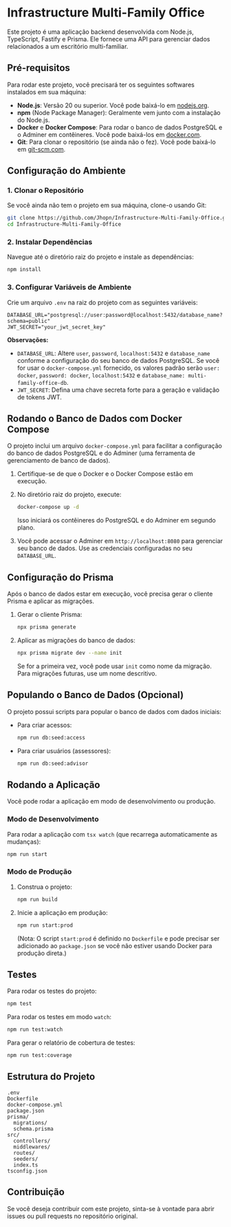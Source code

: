 # Infrastructure Multi-Family Office

Este projeto é uma aplicação backend desenvolvida com Node.js, TypeScript, Fastify e Prisma. Ele fornece uma API para gerenciar dados relacionados a um escritório multi-familiar.

## Pré-requisitos

Para rodar este projeto, você precisará ter os seguintes softwares instalados em sua máquina:

*   **Node.js**: Versão 20 ou superior. Você pode baixá-lo em [nodejs.org](https://nodejs.org/).
*   **npm** (Node Package Manager): Geralmente vem junto com a instalação do Node.js.
*   **Docker** e **Docker Compose**: Para rodar o banco de dados PostgreSQL e o Adminer em contêineres. Você pode baixá-los em [docker.com](https://www.docker.com/get-started/).
*   **Git**: Para clonar o repositório (se ainda não o fez). Você pode baixá-lo em [git-scm.com](https://git-scm.com/).

## Configuração do Ambiente

### 1. Clonar o Repositório

Se você ainda não tem o projeto em sua máquina, clone-o usando Git:

```bash
git clone https://github.com/Jhopn/Infrastructure-Multi-Family-Office.git
cd Infrastructure-Multi-Family-Office
```

### 2. Instalar Dependências

Navegue até o diretório raiz do projeto e instale as dependências:

```bash
npm install
```

### 3. Configurar Variáveis de Ambiente

Crie um arquivo `.env` na raiz do projeto com as seguintes variáveis:

```
DATABASE_URL="postgresql://user:password@localhost:5432/database_name?schema=public"
JWT_SECRET="your_jwt_secret_key"
```

**Observações:**
*   `DATABASE_URL`: Altere `user`, `password`, `localhost:5432` e `database_name` conforme a configuração do seu banco de dados PostgreSQL. Se você for usar o `docker-compose.yml` fornecido, os valores padrão serão `user: docker`, `password: docker`, `localhost:5432` e `database_name: multi-family-office-db`.
*   `JWT_SECRET`: Defina uma chave secreta forte para a geração e validação de tokens JWT.

## Rodando o Banco de Dados com Docker Compose

O projeto inclui um arquivo `docker-compose.yml` para facilitar a configuração do banco de dados PostgreSQL e do Adminer (uma ferramenta de gerenciamento de banco de dados).

1.  Certifique-se de que o Docker e o Docker Compose estão em execução.
2.  No diretório raiz do projeto, execute:

    ```bash
    docker-compose up -d
    ```

    Isso iniciará os contêineres do PostgreSQL e do Adminer em segundo plano.

3.  Você pode acessar o Adminer em `http://localhost:8080` para gerenciar seu banco de dados. Use as credenciais configuradas no seu `DATABASE_URL`.

## Configuração do Prisma

Após o banco de dados estar em execução, você precisa gerar o cliente Prisma e aplicar as migrações.

1.  Gerar o cliente Prisma:

    ```bash
    npx prisma generate
    ```

2.  Aplicar as migrações do banco de dados:

    ```bash
    npx prisma migrate dev --name init
    ```

    Se for a primeira vez, você pode usar `init` como nome da migração. Para migrações futuras, use um nome descritivo.

## Populando o Banco de Dados (Opcional)

O projeto possui scripts para popular o banco de dados com dados iniciais:

*   Para criar acessos:

    ```bash
    npm run db:seed:access
    ```

*   Para criar usuários (assessores):

    ```bash
    npm run db:seed:advisor
    ```

## Rodando a Aplicação

Você pode rodar a aplicação em modo de desenvolvimento ou produção.

### Modo de Desenvolvimento

Para rodar a aplicação com `tsx watch` (que recarrega automaticamente as mudanças):

```bash
npm run start
```

### Modo de Produção

1.  Construa o projeto:

    ```bash
    npm run build
    ```

2.  Inicie a aplicação em produção:

    ```bash
    npm run start:prod
    ```

    (Nota: O script `start:prod` é definido no `Dockerfile` e pode precisar ser adicionado ao `package.json` se você não estiver usando Docker para produção direta.)

## Testes

Para rodar os testes do projeto:

```bash
npm test
```

Para rodar os testes em modo `watch`:

```bash
npm run test:watch
```

Para gerar o relatório de cobertura de testes:

```bash
npm run test:coverage
```

## Estrutura do Projeto

```
.env
Dockerfile
docker-compose.yml
package.json
prisma/
  migrations/
  schema.prisma
src/
  controllers/
  middlewares/
  routes/
  seeders/
  index.ts
tsconfig.json
```

## Contribuição

Se você deseja contribuir com este projeto, sinta-se à vontade para abrir issues ou pull requests no repositório original.

